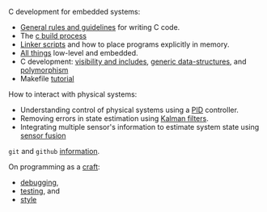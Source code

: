 C development for embedded systems:
- [General rules and guidelines](https://github.com/gwu-iot/collaboration/blob/master/resources/c.md) for writing C code.
- The [c build process](https://blog.feabhas.com/2012/06/the-c-build-process/)
- [Linker scripts](http://software-dl.ti.com/ccs/esd/documents/sdto_cgt_Linker-Command-File-Primer.html) and how to place programs explicitly in memory.
- [All things](https://github.com/nhivp/Awesome-Embedded) low-level and embedded.
- C development: [visibility and includes](https://www.youtube.com/watch?v=P8g4B9c0i8A&t=490s), [generic data-structures](https://www.youtube.com/watch?v=AUYYN3mqSGU&t=3s), and [polymorphism](https://www.youtube.com/watch?v=bZO0A1tj2MI)
- Makefile [tutorial](https://www.youtube.com/watch?v=DtGrdB8wQ_8)

How to interact with physical systems:
- Understanding control of physical systems using a [PID](https://www.youtube.com/watch?v=wkfEZmsQqiA&list=PLn8PRpmsu08pQBgjxYFXSsODEF3Jqmm-y) controller.
- Removing errors in state estimation using [Kalman filters](https://www.youtube.com/watch?v=mwn8xhgNpFY&list=PLn8PRpmsu08pzi6EMiYnR-076Mh-q3tWr).
- Integrating multiple sensor's information to estimate system state using [sensor fusion](https://www.youtube.com/watch?v=6qV3YjFppuc)

`git` and `github` [information](https://github.com/gwu-iot/collaboration/blob/master/resources/github.md).

On programming as a [craft](https://www2.seas.gwu.edu/~gparmer/posts/2016-03-07-code-craftsmanship.html):

- [debugging](https://github.com/gwu-iot/collaboration/blob/master/resources/debugging.md),
- [testing](https://github.com/gwu-iot/collaboration/blob/master/resources/testing.md), and
- [style](https://github.com/gwu-iot/collaboration/blob/master/resources/style.md)
